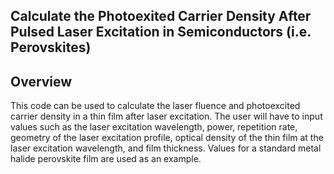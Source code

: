 ## Calculate the Photoexited Carrier Density After Pulsed Laser Excitation in Semiconductors (i.e. Perovskites)

## Overview

This code can be used to calculate the laser fluence and photoexcited carrier density in a thin film after laser excitation. The user will have to input values such as the laser excitation wavelength, power, repetition rate, geometry of the laser excitation profile, optical density of the thin film at the laser excitation wavelength, and film thickness. Values for a standard metal halide perovskite film are used as an example.

